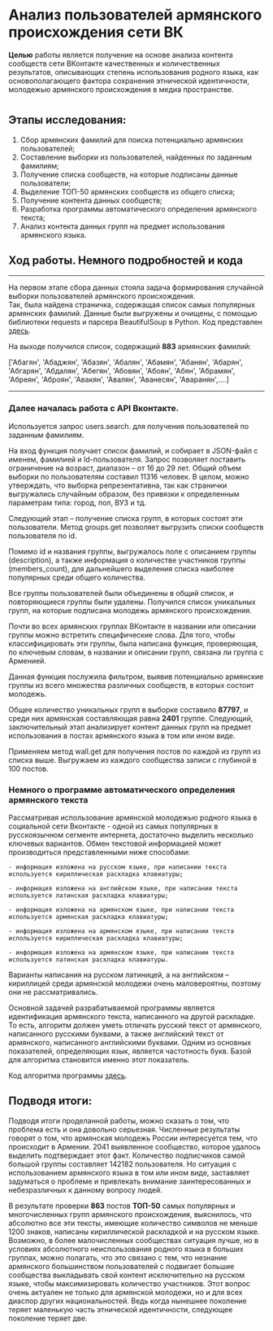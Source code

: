 # **Анализ пользователей армянского происхождения сети ВК**
**Целью** работы является получение на основе анализа контента сообществ сети 
ВКонтакте качественных и количественных результатов, описывающих степень использования 
родного языка, как основополагающего фактора сохранения 
этнической идентичности, молодежью армянского происхождения в медиа пространстве. 
#
## Этапы исследования:
1) Сбор армянских фамилий для поиска потенциально армянских пользователей;
2) Составление выборки из пользователей, найденных по заданным фамилиям;
3) Получение списка сообществ, на которые подписаны данные пользователи;
4) Выделение ТОП-50 армянских сообществ из общего списка;
5) Получение контента данных сообществ;
5) Разработка программы автоматического определения армянского текста;
7) Анализ контекта данных групп на предмет использования армянского языка.

## Ход работы. Немного подробностей и кода
***
На первом этапе сбора данных стояла задача формирования случайной выборки пользователей армянского происхождения.  
Так, была найдена страничка, содержащая список самых популярных армянских фамилий.  Данные были выгружены и очищены, с помощью библиотеки requests и парсера BeautifulSoup в Python. Код представлен [здесь](https://github.com/katemamyan/datamanegment-/blob/master/%D5%A1%D5%A6%D5%A3%D5%A1%D5%B6%D5%B8%D6%82%D5%B6%D5%B6%D5%A5%D6%80%D5%AB%20%D6%81%D5%B8%D6%82%D6%81%D5%A1%D5%AF.ipynb).

На выходе получился список, содержащий **883** армянских фамилий:

['Абагян', 'Абаджян', 'Абазян', 'Абалян', 'Абамян', 'Абанян', 'Абарян', 'Абгарян', 
'Абдалян', 'Абегян', 'Абовян', 'Абоян', 'Абян', 'Абрамян', 'Абреян', 'Аброян', 'Авакян', 
'Авалян', 'Аванесян', 'Аваранян',....]
***
### Далее началась работа с API Вконтакте. 
Используется запрос users.search. для получения пользователей по заданным фамилиям.

На вход функция получает список фамилий, и собирает в JSON-файл с именем, фамилией и Id-пользователя. Запрос позволяет поставить ограничение на возраст, диапазон – от 16 до 29 лет.  Общий объем выборки по пользователям составил 11316 человек. В целом, можно утверждать, что выборка репрезентативна, так как странички выгружались случайным образом, без привязки к определенным параметрам типа: город, пол, ВУЗ и тд.

Следующий этап – получение списка групп, в которых состоят эти пользователи. 
Метод groups.get позволяет выгрузить списки сообществ пользователя по id.

Помимо id и названия группы, выгружалось поле с описанием группы (description), а также информация о количестве участников группы (members_count), для дальнейшего выделения списка наиболее популярных среди общего количества.

Все группы пользователей были объединены в общий список, и повторяющиеся группы были удалены. Получился список уникальных групп, на которые подписана молодежь армянского происхождения.

Почти во всех армянских группах ВКонтакте в названии или описании группы можно встретить специфические слова. Для того, чтобы классифицировать эти группы, была написана функция, проверяющая, по ключевым словам, в названии и описании групп, связана ли группа с Арменией. 

Данная функция послужила фильтром, выявив потенциально армянские группы из всего множества различных сообществ, в которых состоит молодежь. 

Общее количество уникальных групп в выборке составило **87797**, и среди них армянская составляющая равна **2401** группе.
Следующий, заключительный этап анализирует контент данных групп на предмет использования в постах армянского языка в том или ином виде.

Применяем метод wall.get для получения постов по каждой из групп из списка выше. Выгружаем из каждого сообщества записи с глубиной в 100 постов. 

### Немного о программе автоматического определения армянского текста 
Рассматривая использование армянской молодежью родного языка в социальной сети Вконтакте - одной из самых популярных в русскоязычном сегменте интернета, достаточно выделить несколько ключевых вариантов. Обмен текстовой информацией может производиться представленными ниже способами:

	- информация изложена на русском языке, при написании текста используется кириллическая раскладка клавиатуры;

	- информация изложена на английском языке, при написании текста используется латинская раскладка клавиатуры;

	- информация изложена на армянском языке, при написании текста используется армянская раскладка клавиатуры;

	- информация изложена на армянском языке, при написании текста используется кириллическая раскладка клавиатуры;

	- информация изложена на армянском языке, при написании текста используется латинская раскладка клавиатуры.

Варианты написания на русском латиницей, а на английском – кириллицей среди армянской молодежи очень маловероятны, поэтому они не рассматривались.

Основной задачей разрабатываемой программы является идентификация армянского текста, написанного на другой раскладке. То есть, алгоритм должен уметь отличать русский текст от армянского, написанного русскими буквами, а также английский текст от армянского, написанного английскими буквами. Одним из основных показателей, определяющих язык, является частотность букв. Базой для алгоритма становится именно этот показатель.

Код алгоритма программы [здесь](https://github.com/katemamyan/datamanegment-/blob/master/frequency%20part.ipynb).


## Подводя итоги:
Подводя итоги проделанной работы, можно сказать о том, что проблема есть и она довольно серьезная. Численные результаты говорят о том, что армянская молодежь России интересуется тем, что происходит в Армении. 2041 выявленное сообщество, которое удалось выделить подтверждает этот факт. Количество подписчиков самой большой группы составляет 142182 пользователя. Но ситуация с использованием армянского языка в том или ином виде, заставляет задуматься о проблеме и привлекать внимание заинтересованных и небезразличных к данному вопросу людей. 


В результате проверки **863** постов **ТОП-50** самых популярных и многочисленных групп армянского происхождения, выяснилось, что абсолютно все эти тексты, имеющие количество символов не меньше 1200 знаков, написаны кириллической раскладкой и на русском языке. Возможно, в более малочисленных сообществах ситуация лучше, но в условиях абсолютного неиспользования родного языка в больших группах, можно полагать, что это связано с тем, что незнание армянского большинством пользователей с подвигает большие сообщества выкладывать свой контент исключительно на русском языке, чтобы максимизировать количество участников.
Этот вопрос очень актуален не только для армянской молодежи, но и для всех диаспор других национальностей. Ведь когда нынешнее поколение теряет маленькую часть этнической идентичности, следующее поколение теряет две. 
